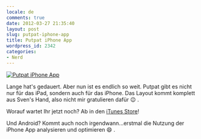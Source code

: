```yaml
---
locale: de
comments: true
date: 2012-03-27 21:35:40
layout: post
slug: putpat-iphone-app
title: Putpat iPhone App
wordpress_id: 2342
categories:
- Nerd
---
```


[![Putpat iPhone App](http://farm8.staticflickr.com/7110/7021876403_4eaa36c069_z.jpg)](http://www.flickr.com/photos/wannawork/7021876403/)

Lange hat's gedauert. Aber nun ist es endlich so weit. Putpat gibt es nicht nur
für das iPad, sondern auch für das iPhone. Das Layout kommt komplett aus Sven's
Hand, also nicht mir gratulieren dafür :wink: .

Worauf wartet Ihr jetzt noch? Ab in den [iTunes Store](http://itunes.apple.com/de/app/putpat/id373788401?mt=8)!

Und Android? Kommt auch noch irgendwann...erstmal die Nutzung der iPhone App
analysieren und optimieren :smile: .
